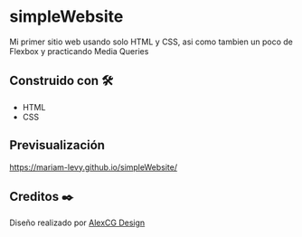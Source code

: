 # simpleWebsite
Mi primer sitio web usando solo HTML y CSS, asi como tambien un poco de Flexbox y practicando Media Queries

## Construido con 🛠️
* HTML
* CSS

## Previsualización
https://mariam-levy.github.io/simpleWebsite/

## Creditos ✒️
Diseño realizado por [AlexCG Design](https://alexcgdesign.com/blog/crea-una-pagina-web-desde-0-con-efecto-wave/)
